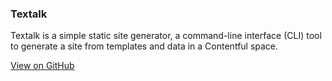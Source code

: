 

### Textalk

Textalk is a simple static site generator, a command-line interface (CLI) tool to generate a site from templates and data in a Contentful space.

[View on GitHub](https://github.com/Textalk/contentful-static)